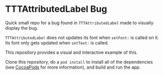 TTTAttributedLabel Bug
=====================

Quick small repo for a bug found in `TTTAttributedLabel` made to visually display the bug.

`TTTAttributedLabel` does not updates its font when `setFont:` is called on it. Its font only gets updated when `setText:` is called.

This repository provides a visual and interactive example of this.

Clone this repository, do a `pod install` to install all of the dependencies (see [CocoaPods](http://cocoapods.org/) for more information), and build and run the app.
